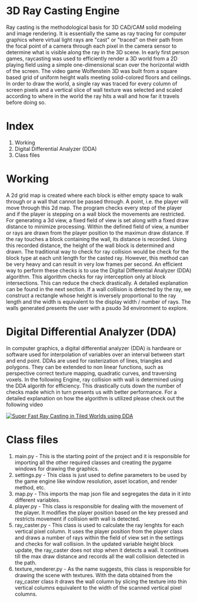 
# 3D Ray Casting Engine

Ray casting is the methodological basis for 3D CAD/CAM solid modeling and image rendering. It is essentially the same as ray tracing for computer graphics where virtual light rays are "cast" or "traced" on their path from the focal point of a camera through each pixel in the camera sensor to determine what is visible along the ray in the 3D scene.
In early first person games, raycasting was used to efficiently render a 3D world from a 2D playing field using a simple one-dimensional scan over the horizontal width of the screen. The video game Wolfenstein 3D was built from a square based grid of uniform height walls meeting solid-colored floors and ceilings. In order to draw the world, a single ray was traced for every column of screen pixels and a vertical slice of wall texture was selected and scaled according to where in the world the ray hits a wall and how far it travels before doing so.

# Index

1. Working
2. Digital Differential Analyzer (DDA)
3. Class files

# Working

A 2d grid map is created where each block is either empty space to walk through or a wall that cannot be passed through. A point, i.e. the player will move through this 2d map. The program checks every step of the player and if the player is stepping on a wall block the movements are restricted.
For generating a 3d view, a fixed field of view is set along with a fixed draw distance to minimize processing. Within the defined field of view, a number or rays are drawn from the player position to the maximun draw distance. If the ray touches a block containing the wall, its distance is recorded. Using this recorded distance, the height of the wall block is determined and drawn.
The traditional way to check for ray collision would be check for the block type at each unit length for the casted ray. However, this method can be very heavy and can result in very low frames per second. An efficient way to perform these checks is to use the Digital Differential Analyzer (DDA) algorithm. This algorithm checks for ray interception only at block intersections. This can reduce the check drastically. A detailed explanation can be found in the next section.
If a wall collision is detected by the ray, we construct a rectangle whose height is inversely proportional to the ray length and the width is equivalent to the display width / number of rays. The walls generated presents the user with a psudo 3d environment to explore.

# Digital Differential Analyzer (DDA)

In computer graphics, a digital differential analyzer (DDA) is hardware or software used for interpolation of variables over an interval between start and end point. DDAs are used for rasterization of lines, triangles and polygons. They can be extended to non linear functions, such as perspective correct texture mapping, quadratic curves, and traversing voxels.
In the following Engine, ray collision with wall is determined using the DDA algorith for efficiency. This drastically cuts down the number of checks made which in turn presents us with better performance.
For a detailed explanation on how the algorithm is utilized please check out the following video


[![Super Fast Ray Casting in Tiled Worlds using DDA](http://img.youtube.com/vi/NbSee-XM7WA/0.jpg)](https://youtu.be/NbSee-XM7WA)

# Class files

1. main.py - This is the starting point of the project and it is responsible for importing all the other required classes and creating the pygame windows for drawing the graphics.
2. settings.py - This class is just used to define parameters to be used by the game engine like window resolution, asset location, and render method, etc.
3. map.py - This imports the map json file and segregates the data in it into different variables.
4. player.py - This class is responsible for dealing with the movement of the player. It modifies the player position based on the key pressed and restricts movement if collision with wall is detected.
5. ray_caster.py - This class is used to calculate the ray lenghts for each vertical pixel column. It uses the player position from the player class and draws a number of rays within the field of view set in the settings and checks for wall collision. In the updated variable height block update, the ray_caster does not stop when it detects a wall. It continues till the max draw distance and records all the wall collision detected in the path.
6. texture_renderer.py - As the name suggests, this class is responsible for drawing the scene with textures. With the data obtained from the ray_caster class it draws the wall column by slicing the texture into thin vertical columns equivalent to the width of the scanned vertical pixel columns.
